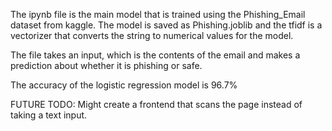 The ipynb file is the main model that is trained using the Phishing_Email dataset from kaggle. 
The model is saved as Phishing.joblib and the tfidf is a vectorizer that converts the string to numerical values for the model.

The file takes an input, which is the contents of the email and makes a prediction about whether it is phishing or safe. 

The accuracy of the logistic regression model is 96.7%

FUTURE TODO: 
  Might create a frontend that scans the page instead of taking a text input.
